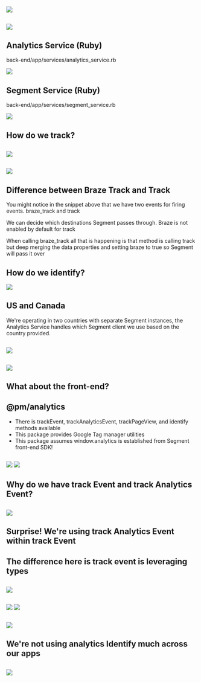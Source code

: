 #

![](./assets/assets/how-does-this-work.jpg)

##

![](./assets/assets/diagram.png)

## Analytics Service (Ruby)

back-end/app/services/analytics_service.rb

![](./assets/assets/analytics_service.png)

## Segment Service (Ruby)

back-end/app/services/segment_service.rb

![](./assets/assets/segment_service.png)

## How do we track?

##

![](./assets/assets/track-example-be.png)

##

![](./assets/assets/braze-track-example-be.png)

## Difference between Braze Track and Track

You might notice in the snippet above that we have two events for firing events. braze_track and track

We can decide which destinations Segment passes through. Braze is not enabled by default for track

When calling braze_track all that is happening is that method is calling track but deep merging the data properties and setting braze to true so Segment will pass it over

## How do we identify?

![](./assets/assets/analytics_service--identify.png)

## US and Canada

We're operating in two countries with separate Segment instances, the Analytics Service handles which Segment client we use based on the country provided.

##

![](./assets/assets/analytics_service--track--filtered.png)

##

![](./assets/assets/analytics_service--country-client.png)

## What about the front-end?

## @pm/analytics

- There is trackEvent, trackAnalyticsEvent, trackPageView, and identify methods available
- This package provides Google Tag manager utilities
- This package assumes window.analytics is established from Segment front-end SDK!

##

![](./assets/assets/track-analytics-event.png)
![](./assets/assets/track-event-example-code.png)

## Why do we have track Event and track Analytics Event?

##

![](./assets/assets/track-event.png)

## Surprise! We're using track Analytics Event within track Event

## The difference here is track event is leveraging types

##

![](./assets/assets/types.png)

##

![](./assets/assets/track-event-type.png)
![](./assets/assets/track-event-type-example.png)

##

![](./assets/assets/track-analytics-identify.png)

## We're not using analytics Identify much across our apps

##

![](./assets/assets/window-analytics-identify.png)
